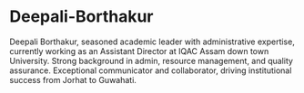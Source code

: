 # Deepali-Borthakur
Deepali Borthakur, seasoned academic leader with administrative expertise, currently working as an Assistant Director at IQAC Assam down town University. Strong background in admin, resource management, and quality assurance. Exceptional communicator and collaborator, driving institutional success from Jorhat to Guwahati.
